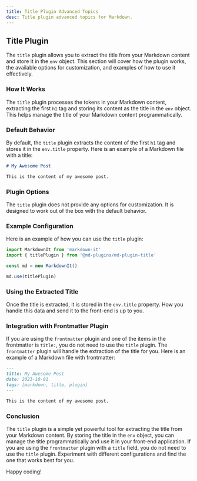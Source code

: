 ```yaml
---
title: Title Plugin Advanced Topics
desc: Title plugin advanced topics for Markdown.
---
```


## Title Plugin

The `title` plugin allows you to extract the title from your Markdown content and store it in the `env` object. This section will cover how the plugin works, the available options for customization, and examples of how to use it effectively.

### How It Works

The `title` plugin processes the tokens in your Markdown content, extracting the first `h1` tag and storing its content as the title in the `env` object. This helps manage the title of your Markdown content programmatically.

### Default Behavior

By default, the `title` plugin extracts the content of the first `h1` tag and stores it in the `env.title` property. Here is an example of a Markdown file with a title:

```markdown
# My Awesome Post

This is the content of my awesome post.
```

### Plugin Options

The `title` plugin does not provide any options for customization. It is designed to work out of the box with the default behavior.

### Example Configuration

Here is an example of how you can use the `title` plugin:

```typescript
import MarkdownIt from 'markdown-it'
import { titlePlugin } from '@md-plugins/md-plugin-title'

const md = new MarkdownIt()

md.use(titlePlugin)
```

### Using the Extracted Title

Once the title is extracted, it is stored in the `env.title` property. How you handle this data and send it to the front-end is up to you.

### Integration with Frontmatter Plugin

If you are using the `frontmatter` plugin and one of the items in the frontmatter is `title:`, you do not need to use the `title` plugin. The `frontmatter` plugin will handle the extraction of the title for you. Here is an example of a Markdown file with frontmatter:

```markdown
---
title: My Awesome Post
date: 2023-10-01
tags: [markdown, title, plugin]
---

This is the content of my awesome post.
```

### Conclusion

The `title` plugin is a simple yet powerful tool for extracting the title from your Markdown content. By storing the title in the `env` object, you can manage the title programmatically and use it in your front-end application. If you are using the `frontmatter` plugin with a `title` field, you do not need to use the `title` plugin. Experiment with different configurations and find the one that works best for you.

Happy coding!
